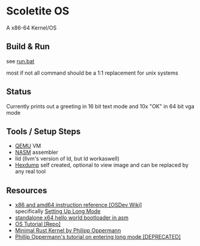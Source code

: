 # Scoletite OS
A x86-64 Kernel/OS

## Build & Run
see [run.bat](run.bat)

most if not all command should be a 1:1 replacement for unix systems

## Status
Currently prints out a greeting in 16 bit text mode and 10x "OK" in 64 bit vga mode

## Tools / Setup Steps
- [QEMU](https://www.qemu.org) VM
- [NASM](https://www.nasm.us/) assembler
- lld (llvm's version of ld, but ld workaswell)
- [Hexdump](https://gist.github.com/DragonFIghter603/37a95b3f1f87d23d5410bfabf05a867b) self created, optional to view image and can be replaced by any real tool


## Resources
- [x86 and amd64 instruction reference [OSDev Wiki]](https://www.felixcloutier.com/x86/)<br>
  specifically [Setting Up Long Mode](https://wiki.osdev.org/Setting_Up_Long_Mode) 
- [standalone x64 hello world bootloader in asm](https://50linesofco.de/post/2018-02-28-writing-an-x86-hello-world-bootloader-with-assembly)
- [OS Tutorial [Repo]](https://github.com/cfenollosa/os-tutorial)
- [Minimal Rust Kernel by Philipp Oppermann](https://os.phil-opp.com/minimal-rust-kernel/)
- [Phillip Oppermann's tutorial on entering long mode [DEPRECATED]](https://os.phil-opp.com/entering-longmode/)